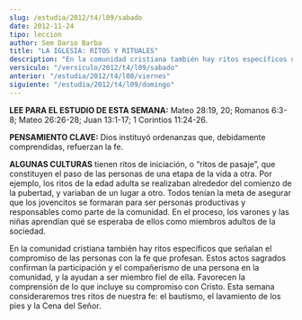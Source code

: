 ```yaml
---
slug: /estudia/2012/t4/l09/sabado
date: 2012-11-24
tipo: leccion
author: Sem Dario Barba
title: "LA IGLESIA: RITOS Y RITUALES"
description: "En la comunidad cristiana también hay ritos específicos que señalan el  compromiso de las personas con la fe que profesan. Estos actos sagrados  confirman la participación y el compañerismo de una persona en la comunidad, y  la ayudan a ser miembro fiel de ella."
versiculo: "/versiculo/2012/t4/l09/sabado"
anterior: "/estudia/2012/t4/l08/viernes"
siguiente: "/estudia/2012/t4/l09/domingo"
---
```


**LEE PARA EL ESTUDIO DE ESTA SEMANA:** Mateo 28:19, 20; Romanos 6:3-8; Mateo 26:26-28; Juan 13:1-17; 1 Corintios 11:24-26.

**PENSAMIENTO CLAVE:** Dios instituyó ordenanzas que, debidamente comprendidas, refuerzan la fe.

**ALGUNAS CULTURAS** tienen ritos de iniciación, o “ritos de pasaje”, que constituyen el paso de las personas de una etapa de la vida a otra. Por ejemplo, los ritos de la edad adulta se realizaban alrededor del comienzo de la pubertad, y variaban de un lugar a otro. Todos tenían la meta de asegurar que los jovencitos se formaran para ser personas productivas y responsables como parte de la comunidad. En el proceso, los varones y las niñas aprendían qué se esperaba de ellos como miembros adultos de la sociedad.

En la comunidad cristiana también hay ritos específicos que señalan el compromiso de las personas con la fe que profesan. Estos actos sagrados confirman la participación y el compañerismo de una persona en la comunidad, y la ayudan a ser miembro fiel de ella. Favorecen la comprensión de lo que incluye su compromiso con Cristo. Esta semana consideraremos tres ritos de nuestra fe: el bautismo, el lavamiento de los pies y la Cena del Señor.
